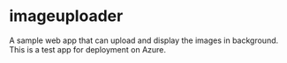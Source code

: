 # imageuploader
A sample web app that can upload and display the images in background. 
This is a test app for deployment on Azure.

